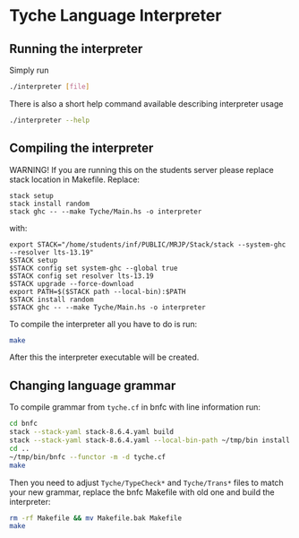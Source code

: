 # Tyche Language Interpreter

## Running the interpreter
Simply run
```bash
./interpreter [file]
```
There is also a short help command available describing interpreter usage
```bash
./interpreter --help
```

## Compiling the interpreter
WARNING! If you are running this on the students server please replace stack location in Makefile. Replace:
```
stack setup
stack install random
stack ghc -- --make Tyche/Main.hs -o interpreter
```
with:
```
export STACK="/home/students/inf/PUBLIC/MRJP/Stack/stack --system-ghc --resolver lts-13.19"
$STACK setup
$STACK config set system-ghc --global true
$STACK config set resolver lts-13.19
$STACK upgrade --force-download
export PATH=$($STACK path --local-bin):$PATH
$STACK install random
$STACK ghc -- --make Tyche/Main.hs -o interpreter
```

To compile the interpreter all you have to do is run:
```bash
make
```
After this the interpreter executable will be created.

## Changing language grammar
To compile grammar from `tyche.cf` in bnfc with line information run:
```bash
cd bnfc
stack --stack-yaml stack-8.6.4.yaml build
stack --stack-yaml stack-8.6.4.yaml --local-bin-path ~/tmp/bin install
cd ..
~/tmp/bin/bnfc --functor -m -d tyche.cf
make
```
Then you need to adjust `Tyche/TypeCheck*` and `Tyche/Trans*` files to match your new grammar, replace the bnfc Makefile with old one and build the interpreter:
```bash
rm -rf Makefile && mv Makefile.bak Makefile
make
```
